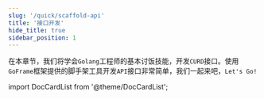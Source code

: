 ```yaml
---
slug: '/quick/scaffold-api'
title: '接口开发'
hide_title: true
sidebar_position: 1
---
```


在本章节，我们将学会`Golang`工程师的基本讨饭技能，开发`CURD`接口。使用`GoFrame`框架提供的脚手架工具开发`API`接口非常简单，我们一起来吧，`Let's Go!`

import DocCardList from '@theme/DocCardList';

<DocCardList />
